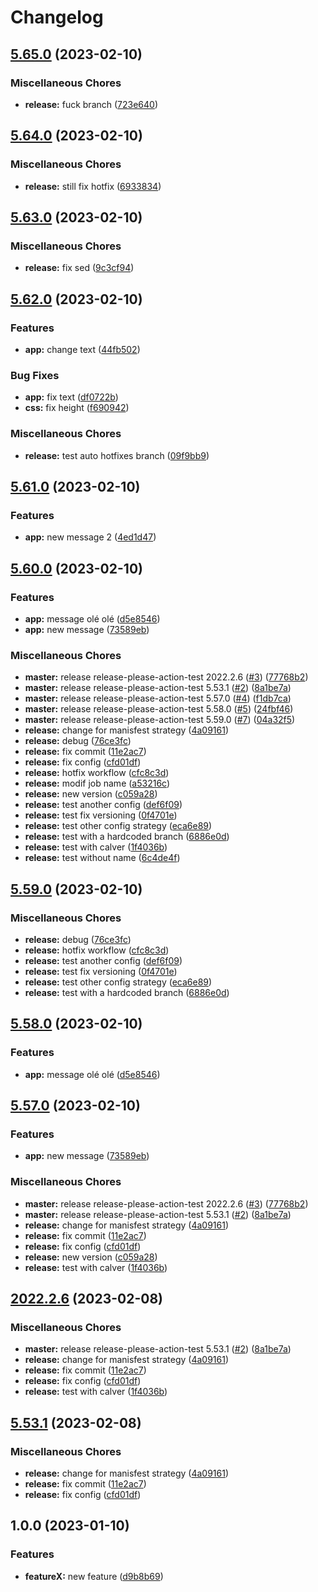# Changelog

## [5.65.0](https://github.com/fdubost/release-please-action-test/compare/v5.64.0...v5.65.0) (2023-02-10)


### Miscellaneous Chores

* **release:** fuck branch ([723e640](https://github.com/fdubost/release-please-action-test/commit/723e640c303c1bed9a84268d3de61bc754023970))

## [5.64.0](https://github.com/fdubost/release-please-action-test/compare/v5.63.0...v5.64.0) (2023-02-10)


### Miscellaneous Chores

* **release:** still fix hotfix ([6933834](https://github.com/fdubost/release-please-action-test/commit/6933834e5791c9c0f09d775b81b24ebf935b807f))

## [5.63.0](https://github.com/fdubost/release-please-action-test/compare/v5.62.0...v5.63.0) (2023-02-10)


### Miscellaneous Chores

* **release:** fix sed ([9c3cf94](https://github.com/fdubost/release-please-action-test/commit/9c3cf94c62f6a79a7dd9c1dd92c7aefd84bea1f4))

## [5.62.0](https://github.com/fdubost/release-please-action-test/compare/v5.61.0...v5.62.0) (2023-02-10)


### Features

* **app:** change text ([44fb502](https://github.com/fdubost/release-please-action-test/commit/44fb502aee132aaa20b19ca361cd16739f2baa4c))


### Bug Fixes

* **app:** fix text ([df0722b](https://github.com/fdubost/release-please-action-test/commit/df0722b8b1b8f7e5e7621adbdd1d53d5847ac4e3))
* **css:** fix height ([f690942](https://github.com/fdubost/release-please-action-test/commit/f690942d3a1ef0827460458e8921f81f16f323c4))


### Miscellaneous Chores

* **release:** test auto hotfixes branch ([09f9bb9](https://github.com/fdubost/release-please-action-test/commit/09f9bb907eadc288643163026a568ba7e1b02dbf))

## [5.61.0](https://github.com/fdubost/release-please-action-test/compare/v5.60.0...v5.61.0) (2023-02-10)


### Features

* **app:** new message 2 ([4ed1d47](https://github.com/fdubost/release-please-action-test/commit/4ed1d4754f110903e0ea90c3d3df0c11cd062cde))

## [5.60.0](https://github.com/fdubost/release-please-action-test/compare/v5.59.0...v5.60.0) (2023-02-10)


### Features

* **app:** message olé olé ([d5e8546](https://github.com/fdubost/release-please-action-test/commit/d5e8546bdea813b4d56e6b35586e9e5628e3027d))
* **app:** new message ([73589eb](https://github.com/fdubost/release-please-action-test/commit/73589eb177b82b404d9a19ff419a19c96884b8b4))


### Miscellaneous Chores

* **master:** release release-please-action-test 2022.2.6 ([#3](https://github.com/fdubost/release-please-action-test/issues/3)) ([77768b2](https://github.com/fdubost/release-please-action-test/commit/77768b2f14474606aaff2d3179dcb963d598da09))
* **master:** release release-please-action-test 5.53.1 ([#2](https://github.com/fdubost/release-please-action-test/issues/2)) ([8a1be7a](https://github.com/fdubost/release-please-action-test/commit/8a1be7ae81cad9ef5432213bfa1ead85c3abdc37))
* **master:** release release-please-action-test 5.57.0 ([#4](https://github.com/fdubost/release-please-action-test/issues/4)) ([f1db7ca](https://github.com/fdubost/release-please-action-test/commit/f1db7ca41e74ca37b6a9d76deb984c096906d7ad))
* **master:** release release-please-action-test 5.58.0 ([#5](https://github.com/fdubost/release-please-action-test/issues/5)) ([24fbf46](https://github.com/fdubost/release-please-action-test/commit/24fbf46285ca8d9b30ef864647d2b95936afcd20))
* **master:** release release-please-action-test 5.59.0 ([#7](https://github.com/fdubost/release-please-action-test/issues/7)) ([04a32f5](https://github.com/fdubost/release-please-action-test/commit/04a32f5a6b0e65132452b3cba0cdfe76554342ab))
* **release:** change for manisfest strategy ([4a09161](https://github.com/fdubost/release-please-action-test/commit/4a09161ccb4e584ecec81778bf88725d7c74a7f6))
* **release:** debug ([76ce3fc](https://github.com/fdubost/release-please-action-test/commit/76ce3fc72ad79392d15f593fb245ce5c21c03160))
* **release:** fix commit ([11e2ac7](https://github.com/fdubost/release-please-action-test/commit/11e2ac7f678afa9be55f822158cc0ff2898342ee))
* **release:** fix config ([cfd01df](https://github.com/fdubost/release-please-action-test/commit/cfd01df633d9237f333a74f48492883706bca8e4))
* **release:** hotfix workflow ([cfc8c3d](https://github.com/fdubost/release-please-action-test/commit/cfc8c3d3918d61e2f1ecb7285b646705b5d78d18))
* **release:** modif job name ([a53216c](https://github.com/fdubost/release-please-action-test/commit/a53216c4b0eae2260735db35a83d32ebb2d1c049))
* **release:** new version ([c059a28](https://github.com/fdubost/release-please-action-test/commit/c059a284bdadac08f631c6cf5d9cc71f6894205b))
* **release:** test another config ([def6f09](https://github.com/fdubost/release-please-action-test/commit/def6f09ff27f56f6fda18315ca0f93f515bc4325))
* **release:** test fix versioning ([0f4701e](https://github.com/fdubost/release-please-action-test/commit/0f4701e3e24df1113d1af18eabe21277d7a507b3))
* **release:** test other config strategy ([eca6e89](https://github.com/fdubost/release-please-action-test/commit/eca6e893a0d3bb58253adae9345e521d6d680bfd))
* **release:** test with a hardcoded branch ([6886e0d](https://github.com/fdubost/release-please-action-test/commit/6886e0dd293d69a2e1e70aad4a5177e493ad2cc0))
* **release:** test with calver ([1f4036b](https://github.com/fdubost/release-please-action-test/commit/1f4036b084073041687cbdfbb778eff7664ceb43))
* **release:** test without name ([6c4de4f](https://github.com/fdubost/release-please-action-test/commit/6c4de4f4ab888f760081b4c44cb3356cb38ecbab))

## [5.59.0](https://github.com/fdubost/release-please-action-test/compare/release-please-action-test-v5.58.0...release-please-action-test-v5.59.0) (2023-02-10)


### Miscellaneous Chores

* **release:** debug ([76ce3fc](https://github.com/fdubost/release-please-action-test/commit/76ce3fc72ad79392d15f593fb245ce5c21c03160))
* **release:** hotfix workflow ([cfc8c3d](https://github.com/fdubost/release-please-action-test/commit/cfc8c3d3918d61e2f1ecb7285b646705b5d78d18))
* **release:** test another config ([def6f09](https://github.com/fdubost/release-please-action-test/commit/def6f09ff27f56f6fda18315ca0f93f515bc4325))
* **release:** test fix versioning ([0f4701e](https://github.com/fdubost/release-please-action-test/commit/0f4701e3e24df1113d1af18eabe21277d7a507b3))
* **release:** test other config strategy ([eca6e89](https://github.com/fdubost/release-please-action-test/commit/eca6e893a0d3bb58253adae9345e521d6d680bfd))
* **release:** test with a hardcoded branch ([6886e0d](https://github.com/fdubost/release-please-action-test/commit/6886e0dd293d69a2e1e70aad4a5177e493ad2cc0))

## [5.58.0](https://github.com/fdubost/release-please-action-test/compare/release-please-action-test-v5.57.0...release-please-action-test-v5.58.0) (2023-02-10)


### Features

* **app:** message olé olé ([d5e8546](https://github.com/fdubost/release-please-action-test/commit/d5e8546bdea813b4d56e6b35586e9e5628e3027d))

## [5.57.0](https://github.com/fdubost/release-please-action-test/compare/release-please-action-test-v5.56.0...release-please-action-test-v5.57.0) (2023-02-10)


### Features

* **app:** new message ([73589eb](https://github.com/fdubost/release-please-action-test/commit/73589eb177b82b404d9a19ff419a19c96884b8b4))


### Miscellaneous Chores

* **master:** release release-please-action-test 2022.2.6 ([#3](https://github.com/fdubost/release-please-action-test/issues/3)) ([77768b2](https://github.com/fdubost/release-please-action-test/commit/77768b2f14474606aaff2d3179dcb963d598da09))
* **master:** release release-please-action-test 5.53.1 ([#2](https://github.com/fdubost/release-please-action-test/issues/2)) ([8a1be7a](https://github.com/fdubost/release-please-action-test/commit/8a1be7ae81cad9ef5432213bfa1ead85c3abdc37))
* **release:** change for manisfest strategy ([4a09161](https://github.com/fdubost/release-please-action-test/commit/4a09161ccb4e584ecec81778bf88725d7c74a7f6))
* **release:** fix commit ([11e2ac7](https://github.com/fdubost/release-please-action-test/commit/11e2ac7f678afa9be55f822158cc0ff2898342ee))
* **release:** fix config ([cfd01df](https://github.com/fdubost/release-please-action-test/commit/cfd01df633d9237f333a74f48492883706bca8e4))
* **release:** new version ([c059a28](https://github.com/fdubost/release-please-action-test/commit/c059a284bdadac08f631c6cf5d9cc71f6894205b))
* **release:** test with calver ([1f4036b](https://github.com/fdubost/release-please-action-test/commit/1f4036b084073041687cbdfbb778eff7664ceb43))

## [2022.2.6](https://github.com/fdubost/release-please-action-test/compare/release-please-action-test-v2022.2.5...release-please-action-test-v2022.2.6) (2023-02-08)


### Miscellaneous Chores

* **master:** release release-please-action-test 5.53.1 ([#2](https://github.com/fdubost/release-please-action-test/issues/2)) ([8a1be7a](https://github.com/fdubost/release-please-action-test/commit/8a1be7ae81cad9ef5432213bfa1ead85c3abdc37))
* **release:** change for manisfest strategy ([4a09161](https://github.com/fdubost/release-please-action-test/commit/4a09161ccb4e584ecec81778bf88725d7c74a7f6))
* **release:** fix commit ([11e2ac7](https://github.com/fdubost/release-please-action-test/commit/11e2ac7f678afa9be55f822158cc0ff2898342ee))
* **release:** fix config ([cfd01df](https://github.com/fdubost/release-please-action-test/commit/cfd01df633d9237f333a74f48492883706bca8e4))
* **release:** test with calver ([1f4036b](https://github.com/fdubost/release-please-action-test/commit/1f4036b084073041687cbdfbb778eff7664ceb43))

## [5.53.1](https://github.com/fdubost/release-please-action-test/compare/release-please-action-test-v5.53.0...release-please-action-test-v5.53.1) (2023-02-08)


### Miscellaneous Chores

* **release:** change for manisfest strategy ([4a09161](https://github.com/fdubost/release-please-action-test/commit/4a09161ccb4e584ecec81778bf88725d7c74a7f6))
* **release:** fix commit ([11e2ac7](https://github.com/fdubost/release-please-action-test/commit/11e2ac7f678afa9be55f822158cc0ff2898342ee))
* **release:** fix config ([cfd01df](https://github.com/fdubost/release-please-action-test/commit/cfd01df633d9237f333a74f48492883706bca8e4))

## 1.0.0 (2023-01-10)


### Features

* **featureX:** new feature ([d9b8b69](https://github.com/fdubost/release-please-action-test/commit/d9b8b69b4bf586a80f0046e83f1573ec20f2ba00))
